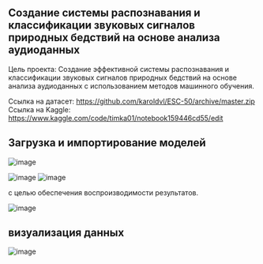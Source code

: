 ## Создание системы распознавания и классификации звуковых сигналов природных бедствий на основе анализа аудиоданных
Цель проекта: Создание эффективной системы распознавания и классификации звуковых сигналов природных бедствий на основе анализа аудиоданных с использованием методов машинного обучения.

Ссылка на датасет:  https://github.com/karoldvl/ESC-50/archive/master.zip
Ссылка на Kaggle: https://www.kaggle.com/code/timka01/notebook159446cd55/edit

## Загрузка и импортирование моделей

![image](https://github.com/TimerbaevF/-/assets/114729066/c24e48ce-0322-4f05-acc2-60cb4c795860)

![image](https://github.com/TimerbaevF/-/assets/114729066/4e227438-66b0-4085-abe3-d7b3d270f935)
![image](https://github.com/TimerbaevF/-/assets/114729066/28d9ab9b-bd27-45f4-a7e7-e507bb296d5f)

 с целью обеспечения воспроизводимости результатов.

![image](https://github.com/TimerbaevF/-/assets/114729066/3028a3d5-542f-4340-b3a7-9f2046ade986)

## визуализация данных


![image](https://github.com/TimerbaevF/-/assets/114729066/0cc73c45-337c-4693-9a3d-b74893004723)

